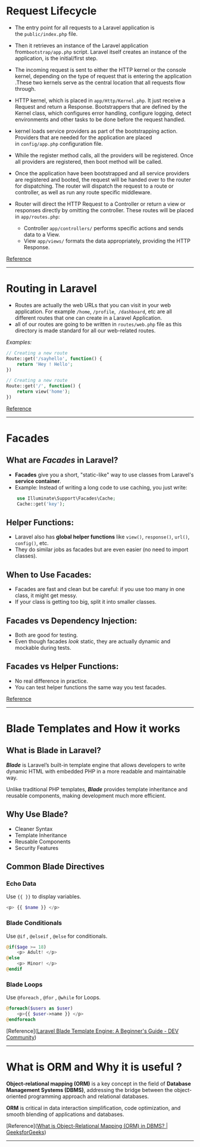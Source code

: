 
# Request Lifecycle

- The entry point for all requests to a Laravel application is the `public/index.php` file.

- Then it retrieves an instance of the Laravel application from`bootstrap/app.php` script. Laravel itself creates an instance of the application, is the initial/first step.

- The incoming request is sent to either the HTTP kernel or the console kernel, depending on the type of request that is entering the application .These two kernels serve as the central location that all requests flow through.

- HTTP kernel, which is placed in `app/Http/Kernel.php`. It just receive a Request and return a Response. Bootstrappers that are defined by the Kernel class, which configures error handling, configure logging, detect environments and other tasks to be done before the request handled.

- kernel loads service providers as part of the bootstrapping action. Providers that are needed for the application are placed in `config/app.php` configuration file.

- While the register method calls, all the providers will be registered. Once all providers are registered, then boot method will be called.

- Once the application have been bootstrapped and all service providers are registered and booted, the request will be handed over to the router for dispatching. The router will dispatch the request to a route or controller, as well as run any route specific middleware.

- Router will direct the HTTP Request to a Controller or return a view or responses directly by omitting the controller. These routes will be placed in `app/routes.php`:
	- Controller `app/controllers/` performs specific actions and sends data to a View.
	- View `app/views/` formats the data appropriately, providing the HTTP Response.

[Reference](https://medium.com/@ankitatejani84/laravel-request-lifecycle-7c2145aa1257)

---
# Routing in Laravel


- Routes are actually the web URLs that you can visit in your web application. For example `/home`, `/profile`,` /dashboard`, etc are all different routes that one can create in a Laravel Application.
- all of our routes are going to be written in `routes/web.php` file as this directory is made standard for all our web-related routes.

*Examples:*

```php
// Creating a new route
Route::get('/sayhello', function() {
	return 'Hey ! Hello';
})
```

```php
// Creating a new route
Route::get('/', function() {
	return view('home');
})
```


[Reference](https://www.geeksforgeeks.org/laravel-routing-basics/)

---

# Facades

## What are *Facades* in Laravel?

- **Facades** give you a short, "static-like" way to use classes from Laravel's **service container**.
- Example: Instead of writing a long code to use caching, you just write:
    
```php
	use Illuminate\Support\Facades\Cache;
	Cache::get('key');
```
    
## Helper Functions:

- Laravel also has **global helper functions** like `view()`, `response()`, `url()`, `config()`, etc.
- They do similar jobs as facades but are even easier (no need to import classes).
    

## When to Use Facades:

- Facades are fast and clean but be careful: if you use too many in one class, it might get messy.
- If your class is getting too big, split it into smaller classes.
## Facades vs Dependency Injection:

- Both are good for testing.
- Even though facades _look_ static, they are actually dynamic and mockable during tests.
## Facades vs Helper Functions:

- No real difference in practice.
- You can test helper functions the same way you test facades.

[Reference](https://laravel.com/docs/11.x/facades)


---

# Blade Templates and How it works 

## What is Blade in Laravel?

***Blade*** is Laravel’s built-in template engine that allows developers to write dynamic HTML with embedded PHP in a more readable and maintainable way.

Unlike traditional PHP templates, ***Blade*** provides template inheritance and reusable components, making development much more efficient.


## Why Use Blade?

- Cleaner Syntax
- Template Inheritance
- Reusable Components
- Security Features

## Common Blade Directives 

### Echo Data

Use `{{ }}` to display variables.

```php
<p> {{ $name }} </p>
```


### Blade Conditionals

Use `@if` , `@elseif` , `@else` for conditionals.

```php
@if($age >= 18)
	<p> Adult! </p>
@else
	<p> Minor! </p>
@endif
```

### Blade Loops

Use `@foreach` , `@for` , `@while` for Loops.

```php
@foreach($users as $user)
	<p>{{ $user->name }} </p>
@endforeach
```


[Reference]([Laravel Blade Template Engine: A Beginner's Guide - DEV Community](https://dev.to/icornea/laravel-blade-template-engine-a-beginners-guide-54bi#:~:text=Blade%20is%20Laravel%E2%80%99s%20built-in%20template%20engine%20that%20allows,making%20development%20much%20more%20efficient.%20Why%20Use%20Blade%3F))

---

# What is ORM and Why it is useful ?

**Object-relational mapping (ORM)** is a key concept in the field of **Database Management Systems (DBMS)**, addressing the bridge between the object-oriented programming approach and relational databases.

**ORM** is critical in data interaction simplification, code optimization, and smooth blending of applications and databases.

[Reference]([What is Object-Relational Mapping (ORM) in DBMS? | GeeksforGeeks](https://www.geeksforgeeks.org/what-is-object-relational-mapping-orm-in-dbms/))

---
